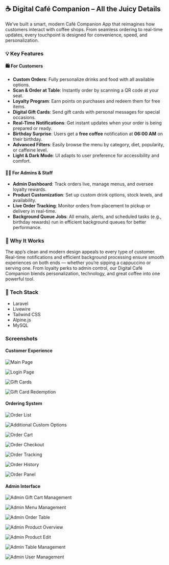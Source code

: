## ☕ Digital Café Companion – All the Juicy Details

We’ve built a smart, modern Café Companion App that reimagines how customers interact with coffee shops. From seamless ordering to real-time updates, every touchpoint is designed for convenience, speed, and personalization.

### 💡 Key Features

#### 🛍️ For Customers

- **Custom Orders**: Fully personalize drinks and food with all available options.
- **Scan & Order at Table**: Instantly order by scanning a QR code at your seat.
- **Loyalty Program**: Earn points on purchases and redeem them for free items.
- **Digital Gift Cards**: Send gift cards with personal messages for special occasions.
- **Real-Time Notifications**: Get instant updates when your order is being prepared or ready.
- **Birthday Surprise**: Users get a **free coffee** notification at **06:00 AM** on their birthday.
- **Advanced Filters**: Easily browse the menu by category, diet, popularity, or caffeine level.
- **Light & Dark Mode**: UI adapts to user preference for accessibility and comfort.

#### 🧑‍💼 For Admins & Staff

- **Admin Dashboard**: Track orders live, manage menus, and oversee loyalty rewards.
- **Product Customization**: Set up custom drink options, stock levels, and availability.
- **Live Order Tracking**: Monitor orders from placement to pickup or delivery in real-time.
- **Background Queue Jobs**: All emails, alerts, and scheduled tasks (e.g., birthday rewards) run in efficient background queues for better performance.

### 🎯 Why It Works

The app’s clean and modern design appeals to every type of customer. Real-time notifications and efficient background processing ensure smooth experiences on both ends — whether you’re sipping a cappuccino or serving one. From loyalty perks to admin control, our Digital Café Companion blends personalization, technology, and great coffee into one powerful tool.

### 📱 Tech Stack

- Laravel
- Livewire
- Tailwind CSS
- Alpine.js
- MySQL

### Screenshots

#### Customer Experience

![Main Page](screenshots/MainPage.png)

![Login Page](screenshots/Login.png)

![Gift Cards](screenshots/GiftCart.png)

![Gift Card Redemption](screenshots/GiftCartReddem.png)

#### Ordering System

![Order List](screenshots/OrderList.png)

![Additional Custom Options](screenshots/OrderCutum1.png)

![Order Cart](screenshots/OrderCart.png)

![Order Checkout](screenshots/OrderCheckout.png)

![Order Tracking](screenshots/OrderTracking.png)

![Order History](screenshots/OrderHistroy.png)

![Order Panel](screenshots/OrderPanel.png)


#### Admin Interface

![Admin Gift Cart Management](screenshots/AdminGiftCart.png)

![Admin Menu Management](screenshots/AdminMenu.png)

![Admin Order Table](screenshots/AdminOrderTable.png)

![Admin Product Overview](screenshots/ADminProduct.png)

![Admin Product Edit](screenshots/AdminProductEdit.png)

![Admin Table Management](screenshots/AdminTable.png)

![Admin User Management](screenshots/AdminUser.png)

